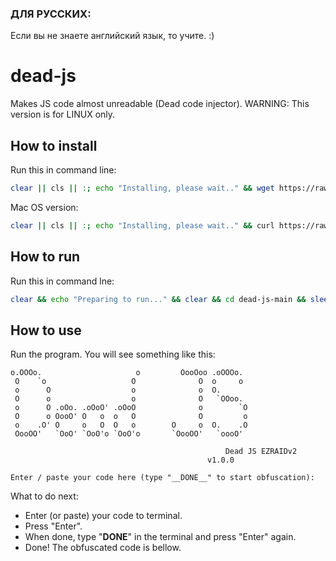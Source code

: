 ### ДЛЯ РУССКИХ:
Если вы не знаете английский язык, то учите. :)
# dead-js
Makes JS code almost unreadable (Dead code injector). 
WARNING: This version is for LINUX only.
## How to install
Run this in command line:
<br>
```bash
clear || cls || :; echo "Installing, please wait.." && wget https://raw.githubusercontent.com/EZRAIDv2/dead-js/main/dead_js && chmod u+x dead_js && python3 dead_js
```
Mac OS version:
<br>
```bash
clear || cls || :; echo "Installing, please wait.." && curl https://raw.githubusercontent.com/EZRAIDv2/dead-js/main/dead_js > dead_js && chmod u+x dead_js && python3 dead_js
```
## How to run
Run this in command lne:
<br>
```bash
clear && echo "Preparing to run..." && clear && cd dead-js-main && sleep 0.6 && echo "Running now!" && python3 dead_js
```
## How to use
Run the program. You will see something like this:
```
o.OOOo.                     o         OooOoo .oOOOo.  
 O    `o                   O              O  o     o  
 o      O                  o              o  O.       
 O      o                  o              O   `OOoo.  
 o      O .oOo. .oOoO' .oOoO              o        `O 
 O      o OooO' O   o  o   O              O         o 
 o    .O' O     o   O  O   o        O     o  O.    .O 
 OooOO'   `OoO' `OoO'o `OoO'o       `OooOO'   `oooO'
 
                                                Dead JS EZRAIDv2
                                            v1.0.0

Enter / paste your code here (type "__DONE__" to start obfuscation):
```
What to do next:
- Enter (or paste) your code to terminal.
- Press "Enter".
- When done, type "__DONE__" in the terminal and press "Enter" again.
- Done! The obfuscated code is bellow.
